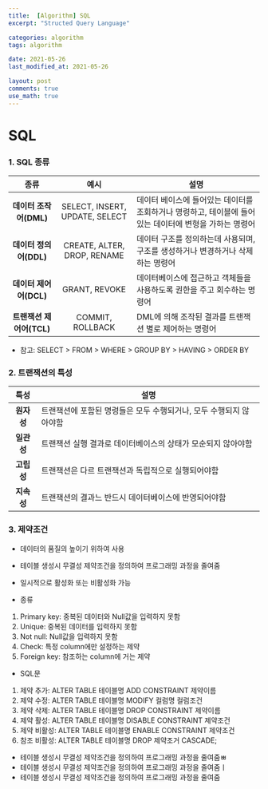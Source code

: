 ```yaml
---
title:  [Algorithm] SQL
excerpt: "Structed Query Language"

categories: algorithm
tags: algorithm

date: 2021-05-26
last_modified_at: 2021-05-26

layout: post
comments: true
use_math: true
---
```

# SQL

### 1. SQL 종류
| 종류 | 예시 | 설명 |
| :------------: | :------------: | ------------ |
| **데이터 조작어(DML)** | SELECT, INSERT, UPDATE, SELECT | 데이터 베이스에 들어있는 데이터를 조회하거나 명령하고, 테이블에 들어 있는 데이터에 변형을 가하는 명령어 |
| **데이터 정의어(DDL)** | CREATE, ALTER, DROP, RENAME | 데이터 구조를 정의하는데 사용되며, 구조를 생성하거나 변경하거나 삭제하는 명령어 |
| **데이터 제어어(DCL)** | GRANT, REVOKE | 데이터베이스에 접근하고 객체들을 사용하도록 권한을 주고 회수하는 명령어 |
| **트랜잭션 제어어(TCL)** | COMMIT, ROLLBACK | DML에 의해 조작된 결과를 트랜잭션 별로 제어하는 명령어 |

* 참고: SELECT > FROM > WHERE > GROUP BY > HAVING > ORDER BY

### 2. 트랜잭션의 특성
| 특성 | 설명 |
| :------------: | ------------ |
| **원자성** | 트랜잭션에 포함된 명령들은 모두 수행되거나, 모두 수행되지 않아야함 | 
| **일관성** | 트랜잭션 실행 결과로 데이터베이스의 상태가 모순되지 않아야함 | 
| **고립성** | 트랜잭션은 다르 트랜잭션과 독립적으로 실행되어야함 | 
| **지속성** | 트랜잭션의 결과느 반드시 데이터베이스에 반영되어야함 | 

### 3. 제약조건
* 데이터의 품질의 높이기 위하여 사용
* 테이블 생성시 무결성 제약조건을 정의하여 프로그래밍 과정을 줄여줌
* 일시적으로 활성화 또는 비활성화 가능

* 종류 
1. Primary key: 중복된 데이터와 Null값을 입력하지 못함
2. Unique: 중복된 데이터를 입력하지 못함
3. Not null: Null값을 입력하지 못함
4. Check: 특정 column에만 설정하는 제약
5. Foreign key: 참조하는 column에 거는 제약

* SQL문
1. 제약 추가: ALTER TABLE 테이블명 ADD CONSTRAINT 제약이름
2. 제약 수정: ALTER TABLE 테이블명 MODIFY 컬럼명 컬럼조건
3. 제약 삭제: ALTER TABLE 테이블명 DROP CONSTRAINT 제약이름
4. 제약 활성: ALTER TABLE 테이블명 DISABLE CONSTRAINT 제약조건
5. 제약 비활성: ALTER TABLE 테이블명 ENABLE CONSTRAINT 제약조건
6. 참조 비활성: ALTER TABLE 테이블명 DROP 제약조거 CASCADE;

* 테이블 생성시 무결성 제약조건을 정의하여 프로그래밍 과정을 줄여줌ㅃ
* 테이블 생성시 무결성 제약조건을 정의하여 프로그래밍 과정을 줄여줌ㅣ
* 테이블 생성시 무결성 제약조건을 정의하여 프로그래밍 과정을 줄여줌
